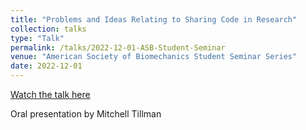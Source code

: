 ```yaml
---
title: "Problems and Ideas Relating to Sharing Code in Research"
collection: talks
type: "Talk"
permalink: /talks/2022-12-01-ASB-Student-Seminar
venue: "American Society of Biomechanics Student Seminar Series"
date: 2022-12-01
---
```


[Watch the talk here](https://www.youtube.com/watch?v=D6GV7sVvbsA&t=0s)

Oral presentation by Mitchell Tillman

